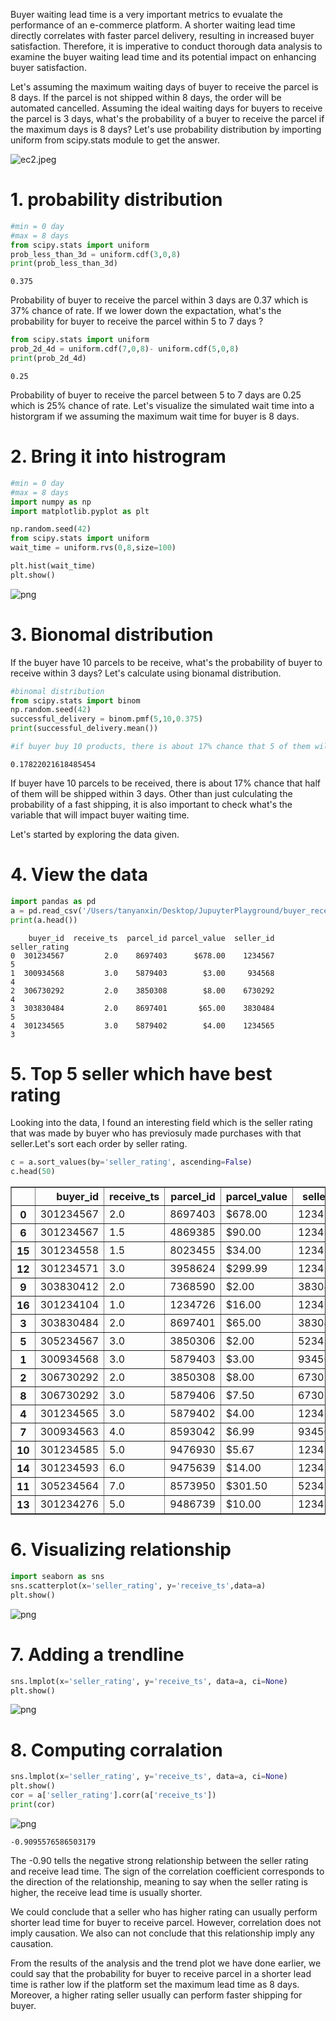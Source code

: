 Buyer waiting lead time is a very important metrics to evualate the performance of an e-commerce platform. A shorter waiting lead time directly correlates with faster parcel delivery, resulting in increased buyer satisfaction. 
Therefore, it is imperative to conduct thorough data analysis to examine the buyer waiting lead time and its potential impact on enhancing buyer satisfaction.

Let's assuming the maximum waiting days of buyer to receive the parcel is 8 days. If the parcel is not shipped within 8 days, the order will be automated cancelled. Assuming the ideal waiting days for buyers to receive the parcel is 3 days, what's the probability of a buyer to receive the parcel if the maximum days is 8 days? Let's use probability distribution by importing uniform from scipy.stats module to get the answer.

![ec2.jpeg](ec2.jpeg)

# 1. probability distribution


```python
#min = 0 day
#max = 8 days
from scipy.stats import uniform
prob_less_than_3d = uniform.cdf(3,0,8)
print(prob_less_than_3d)
```

    0.375


Probability of buyer to receive the parcel within 3 days are 0.37 which is 37% chance of rate. If we lower down the expactation, what's the probability for buyer to receive the parcel within 5 to 7 days ?


```python
from scipy.stats import uniform
prob_2d_4d = uniform.cdf(7,0,8)- uniform.cdf(5,0,8)
print(prob_2d_4d)
```

    0.25


Probability of buyer to receive the parcel between 5 to 7 days are 0.25 which is 25% chance of rate. Let's visualize the simulated wait time into a historgram if we assuming the maximum wait time for buyer is 8 days.

# 2. Bring it into histrogram


```python
#min = 0 day
#max = 8 days
import numpy as np
import matplotlib.pyplot as plt

np.random.seed(42)
from scipy.stats import uniform
wait_time = uniform.rvs(0,8,size=100)

plt.hist(wait_time)
plt.show()
```


    
![png](output_7_0.png)
    


# 3. Bionomal distribution

If the buyer have 10 parcels to be receive, what's the probability of buyer to receive within 3 days? Let's calculate using bionamal distribution.


```python
#binomal distribution
from scipy.stats import binom
np.random.seed(42)
successful_delivery = binom.pmf(5,10,0.375)
print(successful_delivery.mean())

#if buyer buy 10 products, there is about 17% chance that 5 of them will be shipped within 3 days
```

    0.17822021618485454


If buyer have 10 parcels to be received, there is about 17% chance that half of them will be shipped within 3 days.
Other than just culculating the probability of a fast shipping, it is also important to check what's the variable that will impact buyer waiting time.

Let's started by exploring the data given.

# 4. View the data


```python
import pandas as pd
a = pd.read_csv('/Users/tanyanxin/Desktop/JupuyterPlayground/buyer_receive_ts.csv')
print(a.head())
```

        buyer_id  receive_ts  parcel_id parcel_value  seller_id  seller_rating
    0  301234567         2.0    8697403      $678.00    1234567              5
    1  300934568         3.0    5879403        $3.00     934568              4
    2  306730292         2.0    3850308        $8.00    6730292              4
    3  303830484         2.0    8697401       $65.00    3830484              5
    4  301234565         3.0    5879402        $4.00    1234565              3


# 5. Top 5 seller which have best rating 

Looking into the data, I found an interesting field which is the seller rating that was made by buyer who has previosuly made purchases with that seller.Let's sort each order by seller rating.


```python
c = a.sort_values(by='seller_rating', ascending=False)
c.head(50)
```




<div>
<style>
    .dataframe tbody tr th:only-of-type {
        vertical-align: middle;
    }

    .dataframe tbody tr th {
        vertical-align: top;
    }

    .dataframe thead th {
        text-align: right;
    }
</style>
<table border="1" class="dataframe">
  <thead>
    <tr style="text-align: right;">
      <th></th>
      <th>buyer_id</th>
      <th>receive_ts</th>
      <th>parcel_id</th>
      <th>parcel_value</th>
      <th>seller_id</th>
      <th>seller_rating</th>
    </tr>
  </thead>
  <tbody>
    <tr>
      <th>0</th>
      <td>301234567</td>
      <td>2.0</td>
      <td>8697403</td>
      <td>$678.00</td>
      <td>1234567</td>
      <td>5</td>
    </tr>
    <tr>
      <th>6</th>
      <td>301234567</td>
      <td>1.5</td>
      <td>4869385</td>
      <td>$90.00</td>
      <td>1234567</td>
      <td>5</td>
    </tr>
    <tr>
      <th>15</th>
      <td>301234558</td>
      <td>1.5</td>
      <td>8023455</td>
      <td>$34.00</td>
      <td>1234558</td>
      <td>5</td>
    </tr>
    <tr>
      <th>12</th>
      <td>301234571</td>
      <td>3.0</td>
      <td>3958624</td>
      <td>$299.99</td>
      <td>1234571</td>
      <td>5</td>
    </tr>
    <tr>
      <th>9</th>
      <td>303830412</td>
      <td>2.0</td>
      <td>7368590</td>
      <td>$2.00</td>
      <td>3830412</td>
      <td>5</td>
    </tr>
    <tr>
      <th>16</th>
      <td>301234104</td>
      <td>1.0</td>
      <td>1234726</td>
      <td>$16.00</td>
      <td>1234104</td>
      <td>5</td>
    </tr>
    <tr>
      <th>3</th>
      <td>303830484</td>
      <td>2.0</td>
      <td>8697401</td>
      <td>$65.00</td>
      <td>3830484</td>
      <td>5</td>
    </tr>
    <tr>
      <th>5</th>
      <td>305234567</td>
      <td>3.0</td>
      <td>3850306</td>
      <td>$2.00</td>
      <td>5234567</td>
      <td>4</td>
    </tr>
    <tr>
      <th>1</th>
      <td>300934568</td>
      <td>3.0</td>
      <td>5879403</td>
      <td>$3.00</td>
      <td>934568</td>
      <td>4</td>
    </tr>
    <tr>
      <th>2</th>
      <td>306730292</td>
      <td>2.0</td>
      <td>3850308</td>
      <td>$8.00</td>
      <td>6730292</td>
      <td>4</td>
    </tr>
    <tr>
      <th>8</th>
      <td>306730292</td>
      <td>3.0</td>
      <td>5879406</td>
      <td>$7.50</td>
      <td>6730292</td>
      <td>4</td>
    </tr>
    <tr>
      <th>4</th>
      <td>301234565</td>
      <td>3.0</td>
      <td>5879402</td>
      <td>$4.00</td>
      <td>1234565</td>
      <td>3</td>
    </tr>
    <tr>
      <th>7</th>
      <td>300934563</td>
      <td>4.0</td>
      <td>8593042</td>
      <td>$6.99</td>
      <td>934563</td>
      <td>2</td>
    </tr>
    <tr>
      <th>10</th>
      <td>301234585</td>
      <td>5.0</td>
      <td>9476930</td>
      <td>$5.67</td>
      <td>1234585</td>
      <td>2</td>
    </tr>
    <tr>
      <th>14</th>
      <td>301234593</td>
      <td>6.0</td>
      <td>9475639</td>
      <td>$14.00</td>
      <td>1234593</td>
      <td>2</td>
    </tr>
    <tr>
      <th>11</th>
      <td>305234564</td>
      <td>7.0</td>
      <td>8573950</td>
      <td>$301.50</td>
      <td>5234564</td>
      <td>1</td>
    </tr>
    <tr>
      <th>13</th>
      <td>301234276</td>
      <td>5.0</td>
      <td>9486739</td>
      <td>$10.00</td>
      <td>1234276</td>
      <td>1</td>
    </tr>
  </tbody>
</table>
</div>



# 6. Visualizing relationship


```python
import seaborn as sns
sns.scatterplot(x='seller_rating', y='receive_ts',data=a)
plt.show()
```


    
![png](output_18_0.png)
    


# 7. Adding a trendline


```python
sns.lmplot(x='seller_rating', y='receive_ts', data=a, ci=None)
plt.show()
```


    
![png](output_20_0.png)
    


# 8. Computing corralation


```python
sns.lmplot(x='seller_rating', y='receive_ts', data=a, ci=None)
plt.show()
cor = a['seller_rating'].corr(a['receive_ts'])
print(cor)
```


    
![png](output_22_0.png)
    


    -0.9095576586503179


The -0.90 tells the negative strong relationship between the seller rating and receive lead time. The sign of the correlation coefficient corresponds to the direction of the relationship, meaning to say when the seller rating is higher, the receive lead time is usually shorter. 

We could conclude that a seller who has higher rating can usually perform shorter lead time for buyer to receive parcel. However, correlation does not imply causation. We also can not conclude that this relationship imply any causation. 

From the results of the analysis and the trend plot we have done earlier, we could say that the probability for buyer to receive parcel in a shorter lead time is rather low if the platform set the maximum lead time as 8 days. Moreover, a higher rating seller usually can perform faster shipping for buyer.


```python

```
